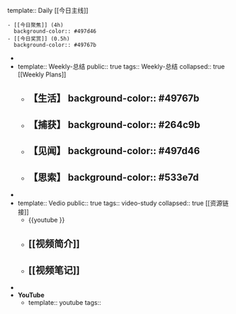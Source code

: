 template:: Daily
[[今日主线]]

	- [[今日聚焦]] (4h)
	  background-color:: #497d46
	- [[今日奖赏]] (0.5h)
	  background-color:: #49767b
-
- template:: Weekly-总结
  public:: true
  tags:: Weekly-总结
  collapsed:: true
  [[Weekly Plans]]
	- **【生活】**
	  background-color:: #49767b
		-
	- **【捕获】**
	  background-color:: #264c9b
		-
	- **【见闻】**
	  background-color:: #497d46
		-
	- **【思索】**
	  background-color:: #533e7d
		-
-
- template:: Vedio
  public:: true
  tags:: video-study
  collapsed:: true
  [[资源链接]]
	- {{youtube }}
	- [[视频简介]]
		-
	- [[视频笔记]]
		-
-
- **YouTube**
	- template:: youtube
	  tags::